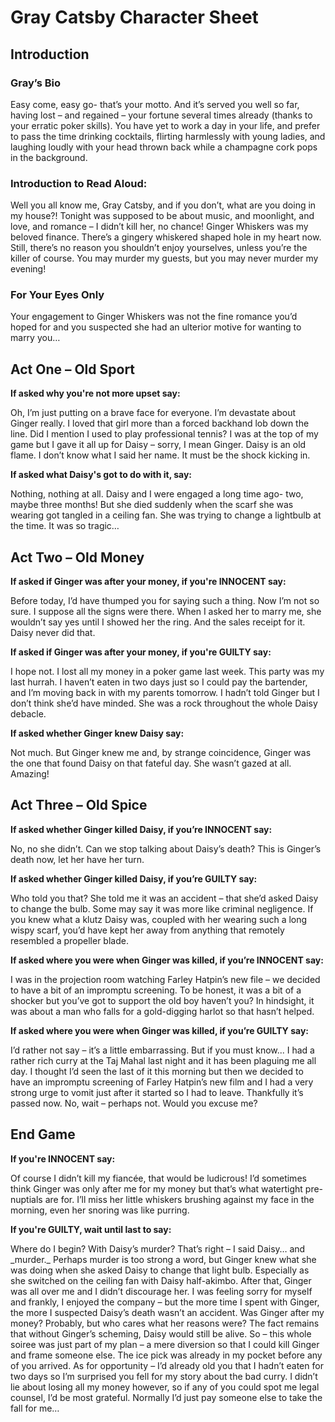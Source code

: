 <h1> Gray Catsby Character Sheet </h1>

<h2> Introduction </h2>

<h3> Gray’s Bio </h3>
<p> Easy come, easy go- that’s your motto. And it’s served you well so far, having lost – and regained – your fortune several times already (thanks to your erratic poker skills). You have yet to work a day in your life, and prefer to pass the time drinking cocktails, flirting harmlessly with young ladies, and laughing loudly with your head thrown back while a champagne cork pops in the background. </p>

<h3> Introduction to Read Aloud: </h3>
<p>Well you all know me, Gray Catsby, and if you don’t, what are you doing in my house?! Tonight was supposed to be about music, and moonlight, and love, and romance – I didn’t kill her, no chance! Ginger Whiskers was my beloved finance. There’s a gingery whiskered shaped hole in my heart now. Still, there’s no reason you shouldn’t enjoy yourselves, unless you’re the killer of course. You may murder my guests, but you may never murder my evening! </p>

<h3> For Your Eyes Only </h3>
<p>Your engagement to Ginger Whiskers was not the fine romance you’d hoped for and you suspected she had an ulterior motive for wanting to marry you… </p>


<h2> Act One – Old Sport </h2>

__If asked why you're not more upset say:__
<p>Oh, I’m just putting on a brave face for everyone. I’m devastate about Ginger really. I loved that girl more than a forced backhand lob down the line. Did I mention I used to play professional tennis? I was at the top of my game but I gave it all up for Daisy – sorry, I mean Ginger. Daisy is an old flame. I don’t know what I said her name. It must be the shock kicking in. </p>
  
__If asked what Daisy's got to do with it, say:__
<p>Nothing, nothing at all. Daisy and I were engaged a long time ago- two, maybe three months! But she died suddenly when the scarf she was wearing got tangled in a ceiling fan. She was trying to change a lightbulb at the time. It was so tragic…    </p>

<h2> Act Two – Old Money </h2>

__If asked if Ginger was after your money, if you're INNOCENT say:__
<p>Before today, I’d have thumped you for saying such a thing. Now I’m not so sure. I suppose all the signs were there. When I asked her to marry me, she wouldn’t say yes until I showed her the ring. And the sales receipt for it. Daisy never did that. </p>
  
__If asked if Ginger was after your money, if you're GUILTY say:__
<p> I hope not. I lost all my money in a poker game last week. This party was my last hurrah. I haven’t eaten in two days just so I could pay the bartender, and I’m moving back in with my parents tomorrow. I hadn’t told Ginger but I don’t think she’d have minded. She was a rock throughout the whole Daisy debacle. </p>

__If asked whether Ginger knew Daisy say:__
<p> Not much. But Ginger knew me and, by strange coincidence, Ginger was the one that found Daisy on that fateful day. She wasn’t gazed at all. Amazing!  </p>

<h2> Act Three – Old Spice </h2>

__If asked whether Ginger killed Daisy, if you’re INNOCENT say:__
<p>No, no she didn’t. Can we stop talking about Daisy’s death? This is Ginger’s death now, let her have her turn. </p>
  
__If asked whether Ginger killed Daisy, if you’re GUILTY say:__
<p>Who told you that? She told me it was an accident – that she’d asked Daisy to change the bulb. Some may say it was more like criminal negligence. If you knew what a klutz Daisy was, coupled with her wearing such a long wispy scarf, you’d have kept her away from anything that remotely resembled a propeller blade. </p>

__If asked where you were when Ginger was killed, if you’re INNOCENT say:__
<p>I was in the projection room watching Farley Hatpin’s new file – we decided to have a bit of an impromptu screening. To be honest, it was a bit of a shocker but you’ve got to support the old boy haven’t you? In hindsight, it was about a man who falls for a gold-digging harlot so that hasn’t helped.  </p>

__If asked where you were when Ginger was killed, if you’re GUILTY say:__
<p>I’d rather not say – it’s a little embarrassing. But if you must know... I had a rather rich curry at the Taj Mahal last night and it has been plaguing me all day. I thought I’d seen the last of it this morning but then we decided to have an impromptu screening of Farley Hatpin’s new film and I had a very strong urge to vomit just after it started so I had to leave. Thankfully it’s passed now. No, wait – perhaps not. Would you excuse me?</p>


<h2> End Game </h2>

__If you're INNOCENT say:__
<p>Of course I didn’t kill my fiancée, that would be ludicrous! I’d sometimes think Ginger was only after me for my money but that’s what watertight pre-nuptials are for. I’ll miss her little whiskers brushing against my face in the morning, even her snoring was like purring. </p>

__If you're GUILTY, wait until last to say:__
<p>Where do I begin? With Daisy’s murder? That’s right – I said Daisy… and _murder._ Perhaps murder is too strong a word, but Ginger knew what she was doing when she asked Daisy to change that light bulb. Especially as she switched on the ceiling fan with Daisy half-akimbo. After that, Ginger was all over me and I didn’t discourage her. I was feeling sorry for myself and frankly, I enjoyed the company – but the more time I spent with Ginger, the more I suspected Daisy’s death wasn’t an accident. Was Ginger after my money? Probably, but who cares what her reasons were? The fact remains that without Ginger’s scheming, Daisy would still be alive. So – this whole soiree was just part of my plan – a mere diversion so that I could kill Ginger and frame someone else. The ice pick was already in my pocket before any of you arrived. As for opportunity – I’d already old you that I hadn’t eaten for two days so I’m surprised you fell for my story about the bad curry. I didn’t lie about losing all my money however, so if any of you could spot me legal counsel, I’d be most grateful. Normally I’d just pay someone else to take the fall for me…  </p>

